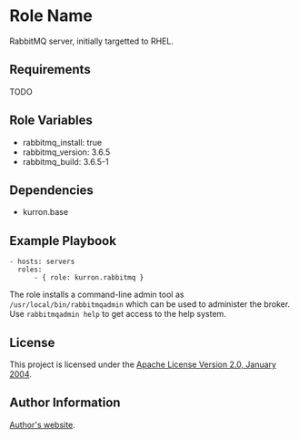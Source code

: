 Role Name
=========

RabbitMQ server, initially targetted to RHEL.

Requirements
------------

TODO

Role Variables
--------------

* rabbitmq_install: true
* rabbitmq_version: 3.6.5
* rabbitmq_build: 3.6.5-1

Dependencies
------------

* kurron.base

Example Playbook
----------------

```
- hosts: servers
  roles:
      - { role: kurron.rabbitmq }
```

The role installs a command-line admin tool as `/usr/local/bin/rabbitmqadmin` which can be used to administer the broker.
Use `rabbitmqadmin help` to get access to the help system.

License
-------

This project is licensed under the [Apache License Version 2.0, January 2004](http://www.apache.org/licenses/).

Author Information
------------------

[Author's website](http://jvmguy.com/).
